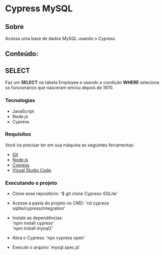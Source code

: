 # Cypress MySQL

## Sobre
Acessa uma base de dados MySQL usando o Cypress
## Conteúdo:
## SELECT
Faz um <strong>SELECT</strong> na tabela Employee e usando a condição <strong> WHERE </strong> seleciona os funcionários que nasceram em/ou depois de 1970.

### Tecnologias
- JavaScript
- Node.js
- Cypress

### Requisitos
Você ira precisar ter em sua máquina as seguintes ferramentas:
- [Git](https://git-scm.com)
- [Node.js](https://nodejs.org/en/)
- [Cypress](https://www.npmjs.com/package/cypress)
- [Visual Studio Code](https://code.visualstudio.com/).

### Executando o projeto
- Clone esse repositório:
'$ git clone Cypress-SQLite'

- Acesse a pasta do projeto no CMD:
'cd cypress sqlite/cypress/integration'
- Instale as dependências: <br>
'npm install cypress' <br>
'npm install mysql2'
- Abra o Cypress:
'npx cypress open'
- Execute o arquivo 'mysql.spec.js'



